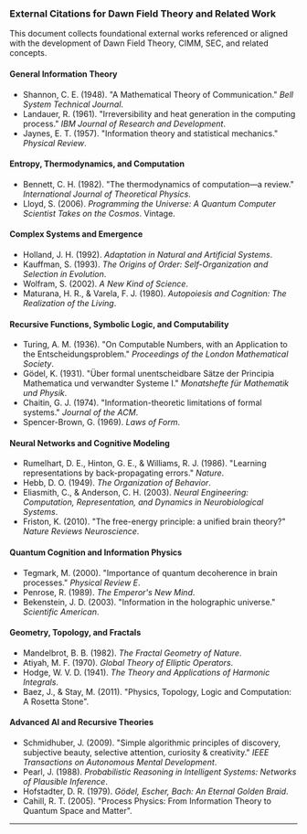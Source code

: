 ### External Citations for Dawn Field Theory and Related Work

This document collects foundational external works referenced or aligned with the development of Dawn Field Theory, CIMM, SEC, and related concepts.

#### General Information Theory

* Shannon, C. E. (1948). "A Mathematical Theory of Communication." *Bell System Technical Journal*.
* Landauer, R. (1961). "Irreversibility and heat generation in the computing process." *IBM Journal of Research and Development*.
* Jaynes, E. T. (1957). "Information theory and statistical mechanics." *Physical Review*.

#### Entropy, Thermodynamics, and Computation

* Bennett, C. H. (1982). "The thermodynamics of computation—a review." *International Journal of Theoretical Physics*.
* Lloyd, S. (2006). *Programming the Universe: A Quantum Computer Scientist Takes on the Cosmos*. Vintage.

#### Complex Systems and Emergence

* Holland, J. H. (1992). *Adaptation in Natural and Artificial Systems*.
* Kauffman, S. (1993). *The Origins of Order: Self-Organization and Selection in Evolution*.
* Wolfram, S. (2002). *A New Kind of Science*.
* Maturana, H. R., & Varela, F. J. (1980). *Autopoiesis and Cognition: The Realization of the Living*.

#### Recursive Functions, Symbolic Logic, and Computability

* Turing, A. M. (1936). "On Computable Numbers, with an Application to the Entscheidungsproblem." *Proceedings of the London Mathematical Society*.
* Gödel, K. (1931). "Über formal unentscheidbare Sätze der Principia Mathematica und verwandter Systeme I." *Monatshefte für Mathematik und Physik*.
* Chaitin, G. J. (1974). "Information-theoretic limitations of formal systems." *Journal of the ACM*.
* Spencer-Brown, G. (1969). *Laws of Form*.

#### Neural Networks and Cognitive Modeling

* Rumelhart, D. E., Hinton, G. E., & Williams, R. J. (1986). "Learning representations by back-propagating errors." *Nature*.
* Hebb, D. O. (1949). *The Organization of Behavior*.
* Eliasmith, C., & Anderson, C. H. (2003). *Neural Engineering: Computation, Representation, and Dynamics in Neurobiological Systems*.
* Friston, K. (2010). "The free-energy principle: a unified brain theory?" *Nature Reviews Neuroscience*.

#### Quantum Cognition and Information Physics

* Tegmark, M. (2000). "Importance of quantum decoherence in brain processes." *Physical Review E*.
* Penrose, R. (1989). *The Emperor's New Mind*.
* Bekenstein, J. D. (2003). "Information in the holographic universe." *Scientific American*.

#### Geometry, Topology, and Fractals

* Mandelbrot, B. B. (1982). *The Fractal Geometry of Nature*.
* Atiyah, M. F. (1970). *Global Theory of Elliptic Operators*.
* Hodge, W. V. D. (1941). *The Theory and Applications of Harmonic Integrals*.
* Baez, J., & Stay, M. (2011). "Physics, Topology, Logic and Computation: A Rosetta Stone".

#### Advanced AI and Recursive Theories

* Schmidhuber, J. (2009). "Simple algorithmic principles of discovery, subjective beauty, selective attention, curiosity & creativity." *IEEE Transactions on Autonomous Mental Development*.
* Pearl, J. (1988). *Probabilistic Reasoning in Intelligent Systems: Networks of Plausible Inference*.
* Hofstadter, D. R. (1979). *Gödel, Escher, Bach: An Eternal Golden Braid*.
* Cahill, R. T. (2005). "Process Physics: From Information Theory to Quantum Space and Matter".

---


